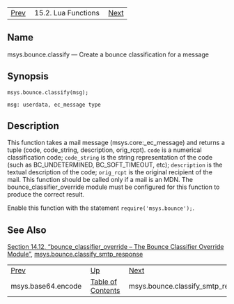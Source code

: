 |     |     |     |
| --- | --- | --- |
| [Prev](lua.ref.msys.base64.encode)  | 15.2. Lua Functions |  [Next](lua.ref.msys.bounce.classify_smtp_response.php) |

<a name="lua.ref.msys.bounce.classify"></a>
## Name

msys.bounce.classify — Create a bounce classification for a message

<a name="idp26212672"></a>
## Synopsis

`msys.bounce.classify(msg);`

`msg: userdata, ec_message type`<a name="idp26215328"></a>
## Description

This function takes a mail message (msys.core:_ec_message) and returns a tuple (code, code_string, description, orig_rcpt). `code` is a numerical classification code; `code_string` is the string representation of the code (such as BC_UNDETERMINED, BC_SOFT_TIMEOUT, etc); `description` is the textual description of the code; `orig_rcpt` is the original recipient of the mail. This function should be called only if a mail is an MDN. The bounce_classifier_override module must be configured for this function to produce the correct result.

Enable this function with the statement `require('msys.bounce');`.

<a name="idp26220144"></a>
## See Also

[Section 14.12, “bounce_classifier_override – The Bounce Classifier Override Module”](modules.bounce_classifier_override "14.12. bounce_classifier_override – The Bounce Classifier Override Module"), [msys.bounce.classify_smtp_response](lua.ref.msys.bounce.classify_smtp_response.php "msys.bounce.classify_smtp_response")

|     |     |     |
| --- | --- | --- |
| [Prev](lua.ref.msys.base64.encode)  | [Up](lua.function.details.php) |  [Next](lua.ref.msys.bounce.classify_smtp_response.php) |
| msys.base64.encode  | [Table of Contents](index) |  msys.bounce.classify_smtp_response |
